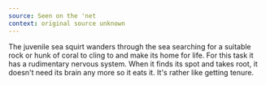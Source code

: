 ```yaml
---
source: Seen on the 'net
context: original source unknown
---
```

The juvenile sea squirt wanders through the sea searching for a suitable rock or hunk of coral to cling to and make its home for life. For this task it has a rudimentary nervous system. When it finds its spot and takes root, it doesn't need its brain any more so it eats it. It's rather like getting tenure.
